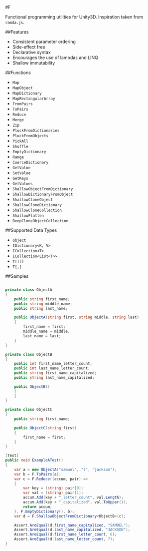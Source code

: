 #F

Functional programming utilities for Unity3D. Inspiration taken from `ramda.js`.

##Features
- Consistent parameter ordering
- Side-effect free
- Declarative syntax
- Encourages the use of lambdas and LINQ
- Shallow immutability

##Functions
- `Map`
- `MapObject`
- `MapDictionary`
- `MapRectangularArray`
- `FromPairs`
- `ToPairs`
- `Reduce`
- `Merge`
- `Zip`
- `PluckFromDictionaries`
- `PluckFromObjects`
- `PickAll`
- `Shuffle`
- `EmptyDictionary`
- `Range`
- `CoerceDictionary`
- `GetValue`
- `SetValue`
- `GetKeys`
- `GetValues`
- `ShallowObjectFromDictionary`
- `ShallowDictionaryFromObject`
- `ShallowCloneObject`
- `ShallowCloneDictionary`
- `ShallowCloneCollection`
- `ShallowFlatten`
- `DeepCloneObjectCollection`

##Supported Data Types
- `object`
- `IDictionary<K, V>`
- `ICollection<T>`
- `ICollection<List<T>>`
- `T[][]`
- `T[,]`

##Samples
```c#

private class ObjectA
{
    public string first_name;
    public string middle_name;
    public string last_name;

    public ObjectA(string first, string middle, string last)
    {
        first_name = first;
        middle_name = middle;
        last_name = last;
    }
}

private class ObjectB
{
    public int first_name_letter_count;
    public int last_name_letter_count;
    public string first_name_capitalized;
    public string last_name_capitalized;

    public ObjectB()
    {
    }
}

private class ObjectC
{
    public string first_name;

    public ObjectC(string first)
    {
        first_name = first;
    }
}

[Test]
public void ExampleATest()
{
    var a = new ObjectA("samuel", "l", "jackson");
    var b = F.ToPairs(a);
    var c = F.Reduce((accum, pair) =>
    {
        var key = (string) pair[0];
        var val = (string) pair[1];
        accum.Add(key + "_letter_count", val.Length);
        accum.Add(key + "_capitalized", val.ToUpper());
        return accum;
    }, F.EmptyDictionary(), b);
    var d = F.ShallowObjectFromDictionary<ObjectB>(c);

    Assert.AreEqual(d.first_name_capitalized, "SAMUEL");
    Assert.AreEqual(d.last_name_capitalized, "JACKSON");
    Assert.AreEqual(d.first_name_letter_count, 6);
    Assert.AreEqual(d.last_name_letter_count, 7);
}

```
